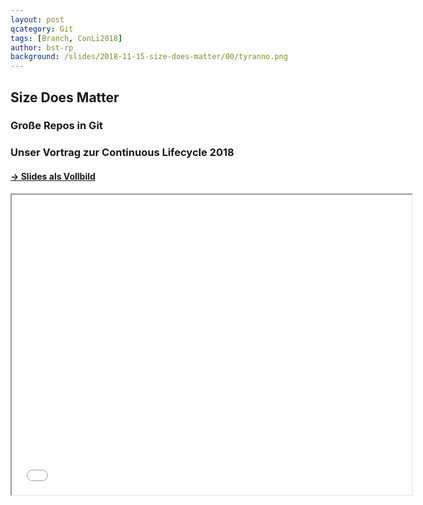 ```yaml
---
layout: post
qcategory: Git
tags: [Branch, ConLi2018]
author: bst-rp
background: /slides/2018-11-15-size-does-matter/00/tyranno.png
---
```


## Size Does Matter
### Große Repos in Git
### Unser Vortrag zur Continuous Lifecycle 2018

#### [-> Slides als Vollbild](/slides/2018-11-15-size-does-matter/)

<iframe src="/slides/2018-11-15-size-does-matter/" width="640" height="480" name="Slides embedded">
  [**Branch-Modelle mit Git**](/slides/2015-11-09-branch-modelle-mit-git)
</iframe>


